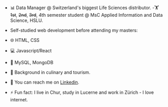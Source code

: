 - 📊 Data Manager @ Switzerland's biggest Life Sciences distributor.
-🏋️ ~~1st~~, ~~2nd~~, ~~3rd~~, 4th semester student @ MsC Applied Information and Data Science, HSLU. 
- Self-studied web development before attending my masters:
- 🌐 HTML, CSS
- 💻 Javascript/React
- 💾 MySQL, MongoDB
  
- 🍳 Background in culinary and tourism.
- 📧 You can reach me on [Linkedin](https://www.linkedin.com/in/jaronimas-snipas/).
- ⚡ Fun fact: I live in Chur, study in Lucerne and work in Zürich - I love internet.

